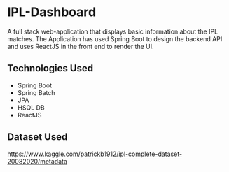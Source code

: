 # IPL-Dashboard
A full stack web-application that displays basic information about the IPL matches. 
The Application has used Spring Boot to design the backend API and uses ReactJS in the front end to render the UI.

## Technologies Used

* Spring Boot
* Spring Batch
* JPA
* HSQL DB
* ReactJS

## Dataset Used

https://www.kaggle.com/patrickb1912/ipl-complete-dataset-20082020/metadata

